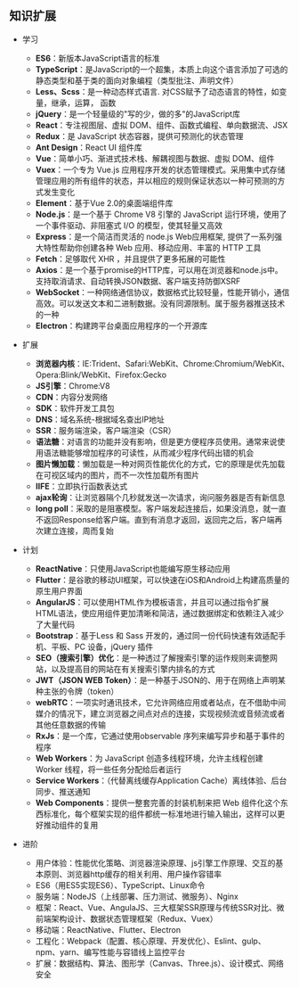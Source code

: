 ## 知识扩展


* 学习
    * **ES6**：新版本JavaScript语言的标准
    * **TypeScript**：是JavaScript的一个超集，本质上向这个语言添加了可选的静态类型和基于类的面向对象编程（类型批注、声明文件）
    * **Less、Scss**：是一种动态样式语言. 对CSS赋予了动态语言的特性，如变量，继承，运算， 函数
    * **jQuery**：是一个轻量级的"写的少，做的多"的JavaScript库
    * **React**：专注视图层、虚拟 DOM、组件、函数式编程、单向数据流、JSX
    * **Redux**：是 JavaScript 状态容器，提供可预测化的状态管理
    * **Ant Design**：React UI 组件库
    * **Vue**：简单小巧、渐进式技术栈、解耦视图与数据、虚拟 DOM、组件
    * **Vuex**：一个专为 Vue.js 应用程序开发的状态管理模式。采用集中式存储管理应用的所有组件的状态，并以相应的规则保证状态以一种可预测的方式发生变化
    * **Element**：基于Vue 2.0的桌面端组件库
    * **Node.js**：是一个基于 Chrome V8 引擎的 JavaScript 运行环境，使用了一个事件驱动、非阻塞式 I/O 的模型，使其轻量又高效
    * **Express**：是一个简洁而灵活的 node.js Web应用框架, 提供了一系列强大特性帮助你创建各种 Web 应用、移动应用、丰富的 HTTP 工具
    * **Fetch**：足够取代 XHR ，并且提供了更多拓展的可能性
    * **Axios**：是一个基于promise的HTTP库，可以用在浏览器和node.js中。支持取消请求、自动转换JSON数据、客户端支持防御XSRF
    * **WebSocket**：一种网络通信协议，数据格式比较轻量，性能开销小，通信高效。可以发送文本和二进制数据。没有同源限制。属于服务器推送技术的一种
    * **Electron**：构建跨平台桌面应用程序的一个开源库

* 扩展
    * **浏览器内核**：IE:Trident、Safari:WebKit、Chrome:Chromium/WebKit、Opera:Blink/WebKit、Firefox:Gecko
    * **JS引擎**：Chrome:V8
    * **CDN**：内容分发网络
    * **SDK**：软件开发工具包
    * **DNS**：域名系统-根据域名查出IP地址
    * **SSR**：服务端渲染，客户端渲染（CSR）
    * **语法糖**：对语言的功能并没有影响，但是更方便程序员使用。通常来说使用语法糖能够增加程序的可读性，从而减少程序代码出错的机会
    * **图片懒加载**：懒加载是一种对网页性能优化的方式，它的原理是优先加载在可视区域内的图片，而不一次性加载所有图片
    * **IIFE**：立即执行函数表达式
    * **ajax轮询**：让浏览器隔个几秒就发送一次请求，询问服务器是否有新信息
    * **long poll**：采取的是阻塞模型。客户端发起连接后，如果没消息，就一直不返回Response给客户端。直到有消息才返回，返回完之后，客户端再次建立连接，周而复始

* 计划
    * **ReactNative**：只使用JavaScript也能编写原生移动应用
    * **Flutter**：是谷歌的移动UI框架，可以快速在iOS和Android上构建高质量的原生用户界面
    * **AngularJS**：可以使用HTML作为模板语言，并且可以通过指令扩展HTML语法，使应用组件更加清晰和简洁，通过数据绑定和依赖注入减少了大量代码
    * **Bootstrap**：基于Less 和 Sass 开发的，通过同一份代码快速有效适配手机、平板、PC 设备，jQuery 插件
    * **SEO（搜索引擎）优化**：是一种透过了解搜索引擎的运作规则来调整网站，以及提高目的网站在有关搜索引擎内排名的方式
    * **JWT（JSON WEB Token）**：是一种基于JSON的、用于在网络上声明某种主张的令牌（token）
    * **webRTC**：一项实时通讯技术，它允许网络应用或者站点，在不借助中间媒介的情况下，建立浏览器之间点对点的连接，实现视频流或音频流或者其他任意数据的传输
    * **RxJs**：是一个库，它通过使用observable 序列来编写异步和基于事件的程序
    * **Web Workers**：为 JavaScript 创造多线程环境，允许主线程创建 Worker 线程，将一些任务分配给后者运行
    * **Service Workers**：（代替离线缓存Application Cache）离线体验、后台同步、推送通知
    * **Web Components**：提供一整套完善的封装机制来把 Web 组件化这个东西标准化，每个框架实现的组件都统一标准地进行输入输出，这样可以更好推动组件的复用

* 进阶
    * 用户体验：性能优化策略、浏览器渲染原理、js引擎工作原理、交互的基本原则、浏览器http缓存的相关利用、用户操作容错率
    * ES6（用ES5实现ES6）、TypeScript、Linux命令
    * 服务端：NodeJS（上线部署、压力测试、微服务）、Nginx
    * 框架：React、Vue、AngulaJS、三大框架SSR原理与传统SSR对比、微前端架构设计、数据状态管理框架（Redux、Vuex）
    * 移动端：ReactNative、Flutter、Electron
    * 工程化：Webpack（配置、核心原理、开发优化）、Eslint、gulp、npm、yarn、编写性能与容错线上监控平台
    * 扩展：数据结构、算法、图形学（Canvas、Three.js）、设计模式、网络安全

